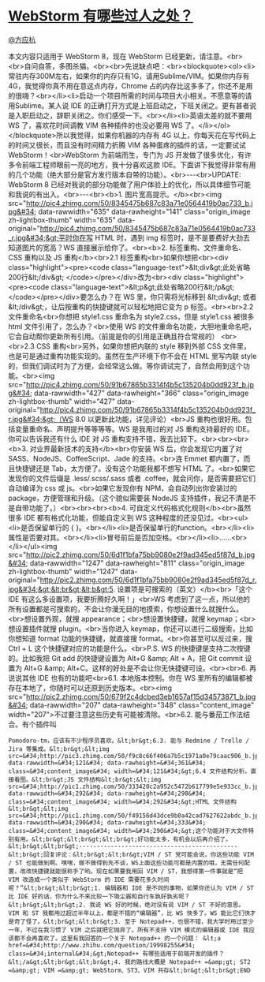 
#  [WebStorm 有哪些过人之处？](https://zhihu.com/questions/20936155)



[@方应杭](https://zhihu.com/people/b90c7eb6d3d5a4e2ce453dd8ad377672)

本文内容只适用于 WebStorm 8，现在 WebStorm 已经更新，请注意。&lt;br&gt;&lt;br&gt;自问自答，多图杀猫。&lt;br&gt;&lt;br&gt;先说缺点吧：&lt;br&gt;&lt;blockquote&gt;&lt;ol&gt;&lt;li&gt;常驻内存300M左右，如果你的内存只有1G，请用Sublime/VIM。如果你内存有4G，我觉得你真不用在意这点内存，Chrome 占的内存比这多多了，你还不是用的很嗨？&lt;br&gt;&lt;/li&gt;&lt;li&gt;启动一个项目所需的时间与项目大小相关。不愿意等的请用Sublime。某人说 IDE 的正确打开方式是上班启动之，下班关闭之。更有甚者说是入职启动之，辞职关闭之。你们感受一下。&lt;br&gt;&lt;/li&gt;&lt;li&gt;英语太差的就不要用 WS 了，喜欢花时间调教 VIM 各种插件的也没必要用 WS 了。&lt;/li&gt;&lt;/ol&gt;&lt;/blockquote&gt;所以我觉得，如果你机器的内存有 4G 以上，你每天花在写代码上的时间又很长，而且没有时间精力折腾 VIM 各种蛋疼的插件的话，一定要试试 WebStorm！&lt;br&gt;WebStorm 为前端而生，专门为 JS 开发做了很多优化，有许多令前端工程师眼前一亮的地方，我十分喜欢这款 IDE。下面讲下我觉得非常有用的几个功能（绝大部分是官方发行版本自带的功能）。&lt;br&gt;---&lt;br&gt;UPDATE: WebStorm 8 已经对我说的部分功能做了用户体验上的优化，所以具体细节可能和我说的有出入。&lt;br&gt;---&lt;br&gt;&lt;b&gt;1. 图片宽高提示。&lt;/b&gt;&lt;br&gt;&lt;img src=&#34;http://pic4.zhimg.com/50/8345475b687c83a71e0564419b0ac733_b.jpg&#34; data-rawwidth=&#34;635&#34; data-rawheight=&#34;141&#34; class=&#34;origin_image zh-lightbox-thumb&#34; width=&#34;635&#34; data-original=&#34;http://pic4.zhimg.com/50/8345475b687c83a71e0564419b0ac733_r.jpg&#34;&gt;平时你在写 HTML 时，遇到 img 标签时，是不是要费好大劲去知道图片的宽高？WS 直接展示给你了。&lt;br&gt;&lt;b&gt;2. 标签重构、文件重命名、 CSS 重构以及 JS 重构&lt;/b&gt;&lt;br&gt;2.1 标签重构&lt;br&gt;如果你想把&lt;br&gt;&lt;div class=&#34;highlight&#34;&gt;&lt;pre&gt;&lt;code class=&#34;language-text&#34;&gt;&amp;lt;div&amp;gt;此处省略200行&amp;lt;/div&amp;gt;
&lt;/code&gt;&lt;/pre&gt;&lt;/div&gt;改为&lt;br&gt;&lt;div class=&#34;highlight&#34;&gt;&lt;pre&gt;&lt;code class=&#34;language-text&#34;&gt;&amp;lt;p&amp;gt;此处省略200行&amp;lt;/p&amp;gt;
&lt;/code&gt;&lt;/pre&gt;&lt;/div&gt;要怎么办？在 WS 里，你只需将光标移到 &amp;lt;div&amp;gt; 或者 &amp;lt;/div&amp;gt;，让后按重构的快捷键就可以轻松地把它变为 p 标签。&lt;br&gt;&lt;br&gt;2.2 文件重命名&lt;br&gt;你想把 style1.css 重命名为 style2.css，但是 style1.css 被很多 html 文件引用了，怎么办？&lt;br&gt;使用 WS 的文件重命名功能，大胆地重命名吧，它会自动帮你更新所有引用。（前提是你的引用是正确且符合常规的） &lt;br&gt;&lt;br&gt;2.3 CSS 重构&lt;br&gt;另外，如果你想把内联的 style 移到外部 CSS 文件里，也是可是通过重构功能实现的。虽然在生产环境下你不会在 HTML 里写内联 style 的，但我们调试时为了方便，会经常这么做。等你调试完了，自然会用到这个功能。&lt;br&gt;&lt;img src=&#34;http://pic4.zhimg.com/50/91b67865b3314f4b5c135204b0dd923f_b.jpg&#34; data-rawwidth=&#34;427&#34; data-rawheight=&#34;366&#34; class=&#34;origin_image zh-lightbox-thumb&#34; width=&#34;427&#34; data-original=&#34;http://pic4.zhimg.com/50/91b67865b3314f4b5c135204b0dd923f_r.jpg&#34;&gt;（WS 8.0 以更新此功能，详见评论）&lt;br&gt;JS 重构也很好用。包括变量重命名、声明提升等等等等。WS 是我用过的对 JS 重构支持最好的 IDE。你可以告诉我还有什么 IDE 对 JS 重构支持不错，我去比较下。&lt;br&gt;&lt;br&gt;&lt;br&gt;&lt;b&gt;3. 对业界最新技术的支持&lt;/b&gt;&lt;br&gt;你安装 WS 后，你会发现它内置了对 SASS、NodeJS、CoffeeScript、Jade 的支持。&lt;br&gt;连 Emmet 都内置了，而且快捷键还是 Tab，太方便了。没有这个功能我都不想写 HTML 了。&lt;br&gt;如果它发现你的文件后缀是 .less/.scss/.sass 或者 .coffee，就会问你，是否需要把它们自动编译为 css 或 js。&lt;br&gt;如果它发现你有 NPM，会自动列出你安装过的 package，方便管理和升级。（这个貌似需要装 NodeJS 支持插件，我记不清是不是自带功能了。）&lt;br&gt;&lt;br&gt;&lt;br&gt;&lt;b&gt;4. 可自定义代码格式化规则&lt;/b&gt;&lt;br&gt;虽然很多 IDE 都有格式化功能，但能自定义到 WS 这种程度的还没见过。&lt;br&gt;&lt;ul&gt;&lt;li&gt;是否保留单行的 { }。&lt;br&gt;&lt;/li&gt;&lt;li&gt;是否保留单行的function。&lt;br&gt;&lt;/li&gt;&lt;li&gt;属性是否要对其。&lt;br&gt;&lt;/li&gt;&lt;li&gt;冒号前后是否加空格。&lt;br&gt;&lt;/li&gt;&lt;li&gt;……&lt;br&gt;&lt;/li&gt;&lt;/ul&gt;&lt;img src=&#34;http://pic2.zhimg.com/50/6d1f1bfa75bb9080e2f9ad345ed5f87d_b.jpg&#34; data-rawwidth=&#34;1247&#34; data-rawheight=&#34;811&#34; class=&#34;origin_image zh-lightbox-thumb&#34; width=&#34;1247&#34; data-original=&#34;http://pic2.zhimg.com/50/6d1f1bfa75bb9080e2f9ad345ed5f87d_r.jpg&#34;&gt;&lt;br&gt;&lt;b&gt;5. 设置项是可搜索的（英文）&lt;/b&gt;&lt;br&gt;「这个 IDE 有这么多设置项，我要折腾好久啊！」&lt;br&gt;WS 考虑到了这一点，所以他的所有设置都是可搜索的，不会让你漫无目的地摸索，你想设置什么就搜什么。&lt;br&gt;想设置外观，就搜 appearance；&lt;br&gt;想设置快捷键，就搜 keymap；&lt;br&gt;想设置插件就搜 plugin。&lt;br&gt;当你进入 keymap，你还可以进行二级搜索，比如你想知道 format 功能的快捷键，就直接搜 format。&lt;br&gt;你甚至可以反过来，搜 Ctrl + L 这个快捷键对应的功能是什么。&lt;br&gt;P.S. WS 的快捷键是支持二次按键的。比如我把 Git add 的快捷键设置为 Alt+G &amp;amp; Alt + A，把 Git commit 设置为 Alt+G &amp;amp; Alt+C。这样的好处是不会让你无快捷键可设。&lt;br&gt;&lt;br&gt;6. 再说说其他 IDE 也有的功能吧&lt;br&gt;6.1. 本地版本控制。你在 WS 里所有的编辑都被存在本地了，你随时可以还原到历史版本。&lt;br&gt;&lt;img src=&#34;http://pic2.zhimg.com/50/679f2c4dcbed3eb1657af15d34573871_b.jpg&#34; data-rawwidth=&#34;207&#34; data-rawheight=&#34;348&#34; class=&#34;content_image&#34; width=&#34;207&#34;&gt;不过要注意这些历史有可能被清除。&lt;br&gt;6.2. 能与番茄工作法结合。有个插件叫 
  
    Pomodoro-tm，应该有不少程序员喜欢。&lt;br&gt;6.3. 能与 Redmine / Trello / Jira 等集成。&lt;br&gt;&lt;img src=&#34;http://pic3.zhimg.com/50/f9c8c66f406a7b5c1971a0e79caac906_b.jpg&#34; data-rawwidth=&#34;121&#34; data-rawheight=&#34;361&#34; class=&#34;content_image&#34; width=&#34;121&#34;&gt;6.4 文件结构分析。直接看图。&lt;br&gt;JS 文件结构&lt;br&gt;&lt;img src=&#34;http://pic1.zhimg.com/50/333420c2a952c5472b617799e5e933cc_b.jpg&#34; data-rawwidth=&#34;292&#34; data-rawheight=&#34;298&#34; class=&#34;content_image&#34; width=&#34;292&#34;&gt;HTML 文件结构&lt;br&gt;&lt;img src=&#34;http://pic1.zhimg.com/50/f49156d43dce9b0a42cad7627622abdc_b.jpg&#34; data-rawwidth=&#34;290&#34; data-rawheight=&#34;333&#34; class=&#34;content_image&#34; width=&#34;290&#34;&gt;这个功能对于大文件特别有用。&lt;br&gt;&lt;br&gt;&lt;br&gt;好功能太多，有机会以后再介绍了。&lt;br&gt;&lt;br&gt;---------------------------------------------&lt;br&gt;回复评论：&lt;br&gt;&lt;br&gt;VIM / ST 党可能会说，你这些功能 VIM / ST 也能做到啊。嘿嘿，做不做得到先不谈，WS上面这些功能可都是内置的哦，无需任何配置，改改快捷键就能很称手了哟。现在如果要我用回 VIM / ST，我想得第一件事就是“把 VIM 改造成一个类似于 WebStorm 的 IDE 需要花多久时间呢？”&lt;br&gt;&lt;br&gt;1. 编辑器和 IDE 是不同的事物，如果你还认为 VIM / ST 比 IDE 好的话，你为什么不来比较一下吸尘器和自行车孰好孰劣呢？&lt;br&gt;&lt;br&gt;2. 我说 WS 好的时候，绝对没有说 VIM / ST 不好的意思。 VIM 和 ST 我都用过超过半年以上，都是不错的“编辑器”，比 WS 快多了。WS 能比它们快才是奇了怪了。&lt;br&gt;&lt;br&gt;3. 至于 Notepad++，也很不错，我大学时用过至少一年，不过在我习惯了 VIM 之后就把它抛弃了。所有不支持 VIM 模式的编辑器或 IDE 我应该都不会再喜欢了。这里有我回答的一个关于 Notepad++ 的一个问题： &lt;a href=&#34;http://www.zhihu.com/question/19998255&#34; class=&#34;internal&#34;&gt;Notepad++ 有哪些适用于前端开发的插件？&lt;/a&gt;&lt;br&gt;&lt;br&gt;4. 我的路线大概是 Notepad++ =&amp;gt; ST2 =&amp;gt; VIM =&amp;gt; WebStorm、ST3、VIM 共存&lt;br&gt;&lt;br&gt;END